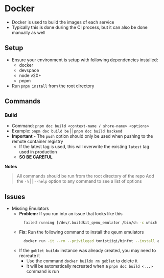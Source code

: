 # Docker

* Docker is used to build the images of each service
* Typically this is done during the CI process, but it can also be done manually as well


## Setup

* Ensure your environment is setup with following dependencies installed:
  * docker
  * devspace
  * node v20+
  * pnpm
* Run `pnpm install` from the root directory


## Commands

### Build

* Command: `pnpm doc build <context-name / shore-name> <options>`
* Example: `pnpm doc build be` || `pnpm doc build backend`
* **Important** - The `push` option should only be used when pushing to the remote container registry
  * If the latest tag is used, this will overwrite the existing `latest` tag used in production
  * **SO BE CAREFUL**

**Notes**
> All commands should be run from the root directory of the repo
> Add the `-h` || `--help` option to any command to see a list of options


## Issues

* Missing Emulators
  * **Problem:** If you run into an issue that looks like this
    ```sh
      failed running [/dev/.buildkit_qemu_emulator /bin/sh -c which ls]: exit code: 127
    ```
  * **Fix:** Run the following command to install the qeum emulators
    ```sh
      docker run -it --rm --privileged tonistiigi/binfmt --install all 
    ```
  * If the `goblet buildx` instance was already created, you may need to recreate it
    * Use the command `docker buildx rm goblet` to delete it
    * It will be automatically recreated when a `pnpm doc build <...>` command is run

